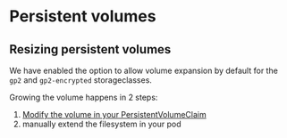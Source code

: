 # Persistent volumes

## Resizing persistent volumes

We have enabled the option to allow volume expansion by default for the `gp2` and `gp2-encrypted` storageclasses.

Growing the volume happens in 2 steps:

1. [Modify the volume in your PersistentVolumeClaim](https://kubernetes.io/blog/2018/07/12/resizing-persistent-volumes-using-kubernetes/)
2. manually extend the filesystem in your pod

